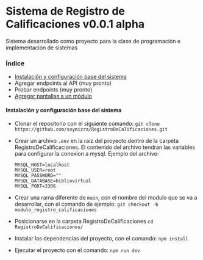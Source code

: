 # Sistema de Registro de Calificaciones v0.0.1 alpha

Sistema desarrollado como proyecto para la clase de programación e implementación de sistemas

### Índice

-  [Instalación y configuración base del sistema](https://github.com/soymizra/RegistroDeCalificaciones#instalar-y-ejecutar-el-proyecto)
-  Agregar endpoints al API (muy pronto)
-  Probar endpoints (muy pronto)
-  [Agregar pantallas a un módulo](https://github.com/soymizra/RegistroDeCalificaciones#agregar-pantallas-a-un-módulo)

#### Instalación y configuración base del sistema

-  Clonar el repositorio con el siguiente comando:
   `git clone https://github.com/soymizra/RegistroDeCalificaciones.git`

-  Crear un archivo `.env` en la raiz del proyecto dentro de la carpeta RegistroDeCalificaciones. El contenido del archivo tendran las variables para configurar la conexion a mysql. Ejemplo del archivo:
   ```
   MYSQL_HOST=localhost
   MYSQL_USER=root
   MYSQL_PASSWORD=""
   MYSQL_DATABASE=bibliovirtual
   MYSQL_PORT=3306
   ```
-  Crear una rama diferente de `main`, con el nombre del modulo que se va a desarrollar, con el comando de ejemplo: `git checkout -b modulo_registro_calificaciones`

-  Posicionarse en la carpeta RegistroDeCalificaciones
   `cd RegistroDeCalificaciones/`

-  Instalar las dependencias del proyecto, con el comando: `npm install `

-  Ejecutar el proyecto con el comando: `npm run dev`
